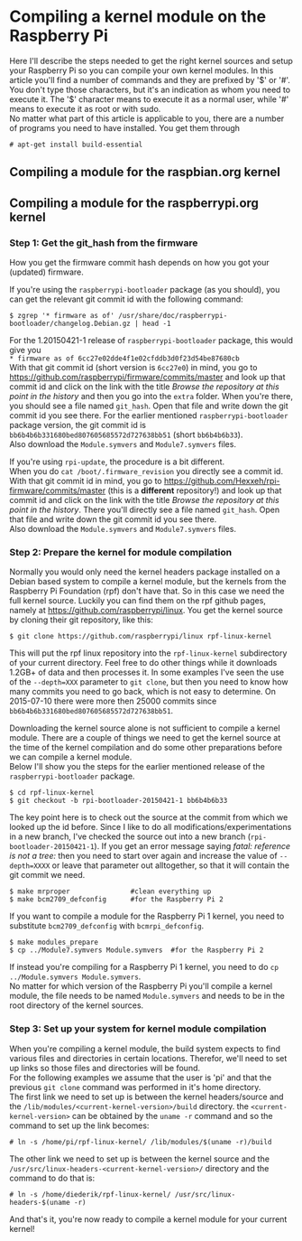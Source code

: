 # Compiling a kernel module on the Raspberry Pi

Here I'll describe the steps needed to get the right kernel sources and setup your Raspberry Pi so you can compile your own kernel modules.
In this article you'll find a number of commands and they are prefixed by '$' or '#'. You don't type those characters, but it's an indication as whom you need to execute it. The '$' character means to execute it as a normal user, while '#' means to execute it as root or with sudo.  
No matter what part of this article is applicable to you, there are a number of programs you need to have installed. You get them through
```
# apt-get install build-essential
```

## Compiling a module for the raspbian.org kernel


## Compiling a module for the raspberrypi.org kernel

### Step 1: Get the git_hash from the firmware

How you get the firmware commit hash depends on how you got your (updated) firmware.  

If you're using the `raspberrypi-bootloader` package (as you should), you can get the relevant git commit id with the following command:
```
$ zgrep '* firmware as of' /usr/share/doc/raspberrypi-bootloader/changelog.Debian.gz | head -1
```
For the 1.20150421-1 release of `raspberrypi-bootloader` package, this would give you  
`* firmware as of 6cc27e02dde4f1e02cfddb3d0f23d54be87680cb`  
With that git commit id (short version is `6cc27e0`) in mind, you go to https://github.com/raspberrypi/firmware/commits/master and look up that commit id and click on the link with the title _Browse the repository at this point in the history_ and then you go into the `extra` folder.
When you're there, you should see a file named `git_hash`. Open that file and write down the git commit id you see there. For the earlier mentioned `raspberrypi-bootloader` package version, the git commit id is `bb6b4b6b331680bed807605685572d727638bb51` (short `bb6b4b6b33`).  
Also download the `Module.symvers` and `Module7.symvers` files.

If you're using `rpi-update`, the procedure is a bit different.  
When you do `cat /boot/.firmware_revision` you directly see a commit id.  
With that git commit id in mind, you go to https://github.com/Hexxeh/rpi-firmware/commits/master (this is a **different** repository!) and look up that commit id and click on the link with the title _Browse the repository at this point in the history_.
There you'll directly see a file named `git_hash`. Open that file and write down the git commit id you see there.  
Also download the `Module.symvers` and `Module7.symvers` files.

### Step 2: Prepare the kernel for module compilation

Normally you would only need the kernel headers package installed on a Debian based system to compile a kernel module, but the kernels from the Raspberry Pi Foundation (rpf) don't have that. So in this case we need the full kernel source. Luckily you can find them on the rpf github pages, namely at https://github.com/raspberrypi/linux.
You get the kernel source by cloning their git repository, like this:
```
$ git clone https://github.com/raspberrypi/linux rpf-linux-kernel
```
This will put the rpf linux repository into the `rpf-linux-kernel` subdirectory of your current directory. Feel free to do other things while it downloads 1.2GB+ of data and then processes it. In some examples I've seen the use of the `--depth=XXX` parameter to `git clone`, but then you need to know how many commits you need to go back, which is not easy to determine. On 2015-07-10 there were more then 25000 commits since `bb6b4b6b331680bed807605685572d727638bb51`.  

Downloading the kernel source alone is not sufficient to compile a kernel module. There are a couple of things we need to get the kernel source at the time of the kernel compilation and do some other preparations before we can compile a kernel module.  
Below I'll show you the steps for the earlier mentioned release of the `raspberrypi-bootloader` package.

```
$ cd rpf-linux-kernel
$ git checkout -b rpi-bootloader-20150421-1 bb6b4b6b33
```
The key point here is to check out the source at the commit from which we looked up the id before. Since I like to do all modifications/experimentations in a new branch, I've checked the source out into a new branch (`rpi-bootloader-20150421-1`).
If you get an error message saying _fatal: reference is not a tree: <git-hash-found-earlier>_ then you need to start over again and increase the value of `--depth=XXXX` or leave that parameter out alltogether, so that it will contain the git commit we need.
```
$ make mrproper               #clean everything up
$ make bcm2709_defconfig      #for the Raspberry Pi 2
```
If you want to compile a module for the Raspberry Pi 1 kernel, you need to substitute `bcm2709_defconfig` with `bcmrpi_defconfig`.
```
$ make modules_prepare
$ cp ../Module7.symvers Module.symvers  #for the Raspberry Pi 2
```
If instead you're compiling for a Raspberry Pi 1 kernel, you need to do `cp ../Module.symvers Module.symvers`.  
No matter for which version of the Raspberry Pi you'll compile a kernel module, the file needs to be named `Module.symvers` and needs to be in the root directory of the kernel sources.

### Step 3: Set up your system for kernel module compilation

When you're compiling a kernel module, the build system expects to find various files and directories in certain locations. Therefor, we'll need to set up links so those files and directories will be found.  
For the following examples we assume that the user is 'pi' and that the previous `git clone` command was performed in it's home directory.  
The first link we need to set up is between the kernel headers/source and the `/lib/modules/<current-kernel-version>/build` directory. the `<current-kernel-version>` can be obtained by the `uname -r` command and so the command to set up the link becomes:
```
# ln -s /home/pi/rpf-linux-kernel/ /lib/modules/$(uname -r)/build
```
The other link we need to set up is between the kernel source and the `/usr/src/linux-headers-<current-kernel-version>/` directory and the command to do that is:
```
# ln -s /home/diederik/rpf-linux-kernel/ /usr/src/linux-headers-$(uname -r)
```
And that's it, you're now ready to compile a kernel module for your current kernel!
